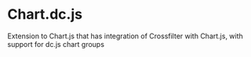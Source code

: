 # Chart.dc.js
Extension to Chart.js that has integration of Crossfilter with Chart.js, with support for dc.js chart groups 
